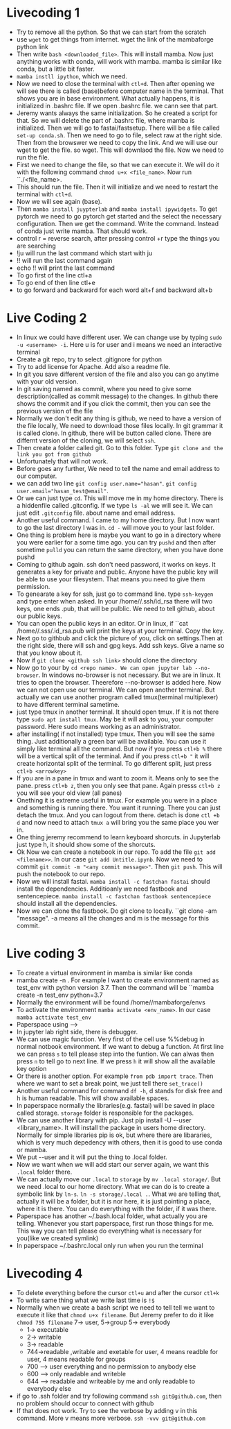 # Livecoding 1

* Try to remove all the python. So that we can start from the scratch
* use ``wget`` to get things from internet. wget the link of the mambaforge python link
* Then write ``bash <downloaded_file>``. This will install mamba. Now just anything works with conda, will work with mamba. mamba is similar like conda, but a little bit faster.
* ``mamba instll ipython``, which we need. 
* Now we need to close the terminal with ``ctl+d``. Then after opening we will see there is called (base)before computer name in the terminal. That shows you are in base environment. What actually happens, it is initialized in .bashrc file. If we open .bashrc file. we cann see that part. 
* Jeremy wants always the same initialization. So he created a script for that. So we will delete the part of .bashrc file, where mamba is initialized. Then we will go to fastai/fastsetup. There will be a file called ``set-up conda.sh``. Then we need to go to file, select raw at the right side. Then from the browswer we need to copy the link. And we will use our wget to get the file. so wget<link of the file>. This will downlaod the file. Now we need to run the file. 
* First we need to change the file, so that we can execute it. We will do it with the following command ``chmod u+x <file_name>``. Now run ``./<file_name>.
* This should run the file. Then it will initialize and we need to restart the terminal with ``ctl+d``.
* Now we will see again (base).
* Then ``mamba install juypterlab`` and ``mamba install ipywidgets``. To get pytorch we need to go pytorch get started and the select the necessary configuration. Then we get the command. Write the command. Instead of conda just write mamba. That should work.
* control r = reverse search, after pressing control +r type the things you are searching
* !ju will run the last command which start with ju
* !! will run the last command again
* echo !! will print the last command
* To go first of the line ctl+a
* To go end of then line ctl+e
* to go forward and backward for each word alt+f and backward alt+b

# Live Coding 2

* In linux we could have different user. We can change use by typing ``sudo -u <username> -i``. Here u is for user and i means we need an interactive terminal
* Create a git repo, try to select .gitignore for python
* Try to add license for Apache. Add also a readme file.
* In git you save different version of the file and also you can go anytime with your old version.
* In git saving named as commit, where you need to give some description(called as commit message) to the changes. In github there shows the commit and if you click the commit, then you can see the previous version of the file
* Normally we don't edit any thing is github, we need to have a version of the file locally, We need to download those files locally. In git grammar it is called clone. In github, there will be button called clone. There are differnt version of the cloning, we will select ``ssh``. 
* Then create a folder called git. Go to this folder. Type ``git clone and the link you got from github``
* Unfortunately that will not work. 
* Before goes any further, We need to tell the name and email address to our computer. 
* we can add two line ``git config user.name="hasan"``. ``git config user.email="hasan_test@email"``.
* Or we can just type ``cd``. This will move me in my home directory. There is a hiddenfile called .gitconfig. If we type ``ls -al`` we will see it. We can just edit ``.gitconfig`` file. about name and email address.
* Another useful command. I came to my home directory. But I now want to go the last directory I was in. ``cd -`` will move you to your last folder.
* One thing is problem here is maybe you want to go in a directory where you were earlier for a some time ago. you can try ``pushd`` and then after sometime ``pulld`` you can return the same directory, when you have done pushd
* Coming to github again. ssh don't need password, it works on keys. It generates a key for private and public. Anyone have the public key will be able to use your filesystem. That means you need to give them permission.
* To genearate a key for ssh, just go to command line. type ``ssh-keygen`` and type enter when asked. In your /home/<username>/.ssh/id_rsa there will two keys, one ends .pub, that will be pulblic. We need to tell github, about our public keys. 
* You can open the public keys in an editor. Or in linux, if ``cat /home/<user>/.sss/.id_rsa.pub will print the keys at your terminal. Copy the key.
* Next go to githbub and click the picture of you, click on settings.Then at the right side, there will ssh and gpg keys. Add ssh keys. Give a name so that you know about it. 
* Now if ``git clone <github ssh link>`` should clone the directory
* Now go to your by ``cd <repo name>. We can open jupyter lab --no-browser``. In windows no-browser is not necessary. But we are in linux. It tries to open the browser. Theerefore --no-browser is added here. Now we can not open use our terminal. We can open another terminal. But actually we can use another program called tmux(terminal multiplexer) to have different terminal sametime.
* just type tmux in another terminal. It should open tmux. If it is not there type ``sudo apt install tmux``. May be it will ask to you, your computer password. Here sudo means working as an administrator. 
* after installing( if not installed) type tmux. Then you will see the same thing. Just additionally a green bar will be available. You can use it simply like terminal all the command. But now if you press ``ctl+b %`` there will be a vertical  split of the terminal. And if you press ``ctl+b "`` it will create horizontal split of the terminal. To go different split, just press ``ctl+b <arrowkey>``
* If you are in a pane in tmux and want to zoom it. Means only to see the pane. press ``ctl+b z``, then you only see that pane. Again presss ``ctl+b z`` you will see your old view (all panes)
* Onething it is extreme useful in tmux. For example you were in a place and something is running there. You want it running. There you can just detach the tmux. And you can logout from there. detach is done ``ctl +b d`` and now need to attach ``tmux a`` will bring you the same place you wer in.
* One thing jeremy recommend to learn keyboard shorcuts. in Jupyterlab just type h, it should show some of the shorcuts. 
* Ok Now we can create a notebook in our repo. To add the file ``git add <filename>>``. In our case ``git add Untitle.ipynb``. Now we need to commit ``git commit -m "<any commit message>"``. Then ``git push``. This will push the notebook to our repo.
* Now we will install fastai. ``mamba install -c fastchan fastai`` should install the dependencies. Additioanly we need fastbook and sentencepiece. ``mamba install -c fastchan fastbook sentencepiece`` should install all the dependencies.
* Now we can clone the fastbook. Do git clone to locally. ``git clone -am "message". -a means all the changes and m is the message for this commit. 


# Live coding 3

* To create a virtual environment in mamba is similar like conda
* mamba create -n <name of environment><python version>. For example I want to create environment named as test_env with python version 3.7. Then the command will be ``mamba create -n test_env python=3.7 
* Normally the environment will be found /home/<user>/mambaforge/envs
* To activate the environment ``mamba activate <env_name>``. In our case ``mamba acttivate test_env``
* Paperspace using -->
* In jupyter lab right side, there is debugger.
* We can use magic function. Very first of the cell use %%debug in normal notbook environment. If we want to debug a function. At first line we can press ``s`` to tell please step into the funtion. We can alwas then press ``n`` to tell go to next line. If we press ``h`` it will show all the available key option 
* Or there is another option. For example ``from pdb import trace``. Then where we want to set a break point, we just tell there ``set_trace()``
* Another useful command for command ``df -h``, d stands for disk free  and h is human readable. This will show available spaces.
* In paperspace normally the libraries(e.g. fastai) will be saved in place called storage. ``storage`` folder is responsible for the packages.
* We can use another library with pip. Just pip install -U --user <library_name>. It will install the package in users home directory. Normally for simple libraries pip is ok, but where there are libararies, which is very much depedency with others, then it is good to use conda or mamba.
* We put --user and it will put the thing to .local folder.
* Now we want when we will add start our server again, we want this ``.local`` folder there. 
* We can actually move our ``.local`` to ``storage`` by ``mv .local storage/``. But we need .local to our home directory. What we can do is to create a symbolic link by ``ln-s``. ``ln -s storage/.local .``. What we are telling that, actually it will be a folder, but it is nor here, it is just pointing a place, where it is there. You can do everything with the folder, if it was there. 
* Paperspace has another ~/.bash.local folder, what actually you are telling. Whenever you start paperspace, first run those things for me. This way you can tell please do everything what is necessary for you(like we created symlink)
* In paperspace ~/.bashrc.local only run when you run the terminal

# Livecoding 4

* To delete everything before the cursor ``ctl+u`` and after the cursor ``ctl+k``
* To write same thing what we write last time is ``!$``
* Normally when we create a bash script we need to tell tell we want to execute it like that ``chmod u+x filename``. But Jeremy prefer to do it like ``chmod 755 filename`` 7-> user, 5->group 5-> everybody 
  * 1-> executable
  * 2-> writable
  * 3-> readable
  * 744->readable ,writable and exetable for user, 4 means readble for user, 4 means readable for groups
  * 700 --> user everything and no permission to anybody else
  * 600 --> only readable and writeble
  * 644 --> readable and writeable by me and only readable to everybody else
* if go to .ssh folder and try following command ``ssh git@github.com``, then no problem should occur to connect with github
* If that does not work. Try to see the verbose by adding v in this command. More v means more verbose. ``ssh -vvv git@github.com``
